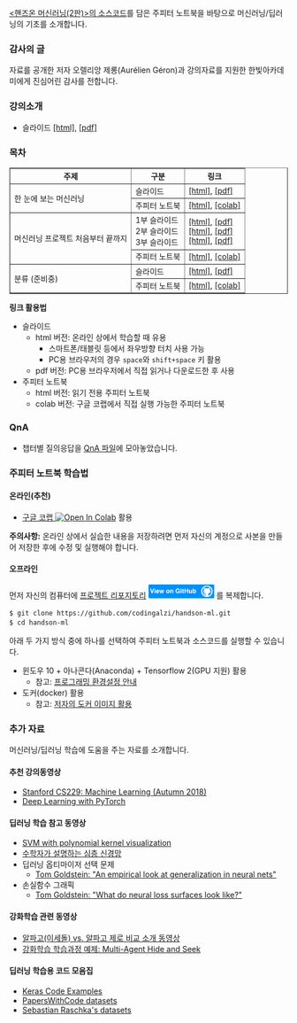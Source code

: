 [&lt;핸즈온 머신러닝(2판)&gt;의 소스코드](https://github.com/ageron/handson-ml2)를 
담은 주피터 노트북을 바탕으로 머신러닝/딥러닝의 기초를 소개합니다.

### 감사의 글

자료를 공개한 저자 오렐리앙 제롱(Aur&eacute;lien G&eacute;ron)과 강의자료를 지원한 한빛아카데미에게 진심어린 감사를 전합니다.

### 강의소개

* 슬라이드 [[html]](./slides/handson-ml-00.slides.html), 
    [[pdf]](./slides/handson-ml-00-slides.pdf)

### 목차

<table style="width:100%" border="1px solid black;">
  <tr> <th>주제</th> <th>구분</th> <th>링크</th> </tr>
  <tr>
    <td rowspan="2">한 눈에 보는 머신러닝</td>
    <td>슬라이드</td>
      <td><a href="./slides/handson-ml-01.slides.html">[html]</a>, 
          <a href="./slides/handson-ml-01-slides.pdf">[pdf]</a></td>
  </tr>
  <tr>
    <td>주피터 노트북</td>
    <td><a href="./notebooks/handson-ml-01.html">[html]</a>,  
        <a href="https://colab.research.google.com/github/codingalzi/handson-ml/blob/master/notebooks/handson-ml-01.ipynb">[colab]</a></td>
  </tr>
  <tr>
    <td rowspan="2">머신러닝 프로젝트 처음부터 끝까지</td>
    <td>1부 슬라이드 <br>2부 슬라이드<br>3부 슬라이드<br></td>
      <td><a href="./slides/handson-ml-02a.slides.html">[html]</a>, 
          <a href="./slides/handson-ml-02a-slides.pdf">[pdf]</a> <br>
      <a href="./slides/handson-ml-02b.slides.html">[html]</a>, 
          <a href="./slides/handson-ml-02b-slides.pdf">[pdf]</a> <br>
      <a href="./slides/handson-ml-02c.slides.html">[html]</a>, 
          <a href="./slides/handson-ml-02c-slides.pdf">[pdf]</a></td>      
  </tr>
  <tr>
    <td>주피터 노트북</td>
    <td><a href="./notebooks/handson-ml-02.html">[html]</a>,  
        <a href="https://colab.research.google.com/github/codingalzi/handson-ml/blob/master/notebooks/handson-ml-02.ipynb">[colab]</a></td>
  </tr>
  <tr>
    <td rowspan="2">분류 (준비중)</td>
    <td>슬라이드</td>
      <td><a href="./slides/handson-ml-03.slides.html">[html]</a>, 
          <a href="./slides/handson-ml-03-slides.pdf">[pdf]</a></td>
  </tr>
  <tr>
    <td>주피터 노트북</td>
    <td><a href="./notebooks/handson-ml-03.html">[html]</a>,  
        <a href="https://colab.research.google.com/github/codingalzi/handson-ml/blob/master/notebooks/handson-ml-03.ipynb">[colab]</a></td>
  </tr>

</table>

**링크 활용법**
* 슬라이드
   * html 버전: 온라인 상에서 학습할 때 유용
       * 스마트폰/태블릿 등에서 좌우방향 터치 사용 가능 
       * PC용 브라우저의 경우 `space`와 `shift+space` 키 활용
   * pdf 버전: PC용 브라우저에서 직접 읽거나 다운로드한 후 사용
* 주피터 노트북
   * html 버전: 읽기 전용 주피터 노트북
   * colab 버전: 구글 코랩에서 직접 실행 가능한 주피터 노트북

### QnA

* 챕터별 질의응답을 [QnA 파일](qna.md)에 모아놓았습니다.

### 주피터 노트북 학습법

#### 온라인(추천)

* [구글 코랩 ](https://colab.research.google.com/github/codingalzi/handson-ml/blob/master/)
<a href="https://colab.research.google.com/github/codingalzi/handson-ml/blob/master/"><img src="https://colab.research.google.com/assets/colab-badge.svg" alt="Open In Colab"/></a> 활용

**주의사항:** 온라인 상에서 실습한 내용을 저장하려면 먼저 자신의 계정으로 사본을 만들어 저장한 후에 수정 및 실행해야 합니다.

#### 오프라인

먼저 자신의 컴퓨터에
[프로젝트 리포지토리](https://github.com/codingalzi/handson-ml)
[<img src="view-on-github.png" alt="View On GitHub" style="height:25px;"/>](https://github.com/codingalzi/handson-ml) 를 
복제합니다.

```bash
$ git clone https://github.com/codingalzi/handson-ml.git
$ cd handson-ml
```

아래 두 가지 방식 중에 하나를 선택하여 주피터 노트북과 소스코드를 실행할 수 있습니다.

* 윈도우 10 + 아나콘다(Anaconda) + Tensorflow 2(GPU 지원) 활용
    * 참고: [프로그래밍 환경설정 안내](./INSTALL.md)
* 도커(docker) 활용
    * 참고: [저자의 도커 이미지 활용](https://github.com/ageron/handson-ml2/tree/master/docker)

### 추가 자료

머신러닝/딥러닝 학습에 도움을 주는 자료를 소개합니다.

#### 추천 강의동영상
- [Stanford CS229: Machine Learning (Autumn 2018)](https://www.youtube.com/watch?v=jGwO_UgTS7I&list=PLoROMvodv4rMiGQp3WXShtMGgzqpfVfbU)
- [Deep Learning with PyTorch](https://atcold.github.io/pytorch-Deep-Learning/)

#### 딥러닝 학습 참고 동영상
- [SVM with polynomial kernel visualization](https://www.youtube.com/watch?v=OdlNM96sHio&t=0s)
- [수학자가 설명하는 심층 신경망](https://www.youtube.com/playlist?list=PLZHQObOWTQDNU6R1_67000Dx_ZCJB-3pi)
- 딥러닝 옵티마이저 선택 문제
   - [Tom Goldstein: "An empirical look at generalization in neural nets"](https://youtu.be/kcVWAKf7UAg?t=1304)
- 손실함수 그래픽
   - [Tom Goldstein: "What do neural loss surfaces look like?"](https://youtu.be/78vq6kgsTa8?t=237)

#### 강화학습 관련 동영상
- [알파고(이세돌) vs. 알파고 제로 비교 소개 동영상](https://www.youtube.com/watch?v=MgowR4pq3e8)
- [강화학습 학습과정 예제: Multi-Agent Hide and Seek](https://www.youtube.com/watch?v=kopoLzvh5jY)

#### 딥러닝 학습용 코드 모음집

- [Keras Code Examples](https://keras.io/examples/)
- [PapersWithCode datasets](https://www.paperswithcode.com/datasets)
- [Sebastian Raschka's datasets](https://sebastianraschka.com/blog/2021/ml-dl-datasets.html)
